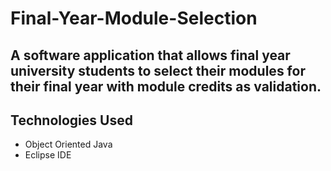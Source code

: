 # Final-Year-Module-Selection
## A software application that allows final year university students to select their modules for their final year with module credits as validation.

## Technologies Used
* Object Oriented Java
* Eclipse IDE
